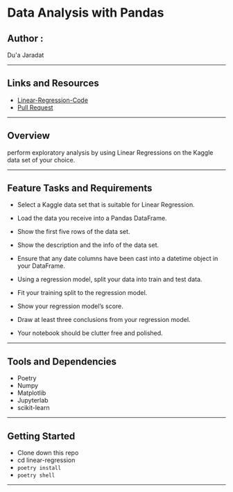 # Data Analysis with Pandas 


## Author : 

Du'a Jaradat

---

## Links and Resources

- [Linear-Regression-Code](https://github.com/duajaradat/linear-regression/blob/linear-regression/regression.ipynb)
- [Pull Request](https://github.com/duajaradat/linear-regression/pull/1)

---
## Overview

perform exploratory analysis by using Linear Regressions on the Kaggle data set of your choice.

---
## Feature Tasks and Requirements
 - Select a Kaggle data set that is suitable for Linear Regression.

- Load the data you receive into a Pandas DataFrame.

- Show the first five rows of the data set.

- Show the description and the info of the data set.

- Ensure that any date columns have been cast into a datetime object in your DataFrame.

- Using a regression model, split your data into train and test data.

- Fit your training split to the regression model.

- Show your regression model’s score.

- Draw at least three conclusions from your regression model.

- Your notebook should be clutter free and polished.
---

## Tools and Dependencies

- Poetry
- Numpy
- Matplotlib
- Jupyterlab
- scikit-learn

---

## Getting Started

- Clone down this repo
- cd linear-regression
- `poetry install`
- `poetry shell`



---